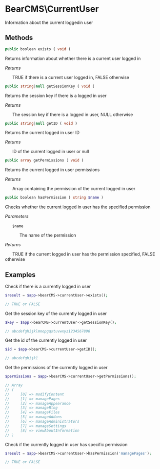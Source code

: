 # BearCMS\CurrentUser
Information about the current loggedin user

## Methods

```php
public boolean exists ( void )
```

Returns information about whether there is a current user logged in

_Returns_

&nbsp;&nbsp;&nbsp;&nbsp;&nbsp;&nbsp;TRUE if there is a current user logged in, FALSE otherwise

```php
public string|null getSessionKey ( void )
```

Returns the session key if there is a logged in user

_Returns_

&nbsp;&nbsp;&nbsp;&nbsp;&nbsp;&nbsp;The session key if there is a logged in user, NULL otherwise

```php
public string|null getID ( void )
```

Returns the current logged in user ID

_Returns_

&nbsp;&nbsp;&nbsp;&nbsp;&nbsp;&nbsp;ID of the current logged in user or null

```php
public array getPermissions ( void )
```

Returns the current logged in user permissions

_Returns_

&nbsp;&nbsp;&nbsp;&nbsp;&nbsp;&nbsp;Array containing the permission of the current logged in user

```php
public boolean hasPermission ( string $name )
```

Checks whether the current logged in user has the specified permission

_Parameters_

&nbsp;&nbsp;&nbsp;&nbsp;&nbsp;&nbsp;`$name`

&nbsp;&nbsp;&nbsp;&nbsp;&nbsp;&nbsp;&nbsp;&nbsp;&nbsp;&nbsp;&nbsp;&nbsp;The name of the permission

_Returns_

&nbsp;&nbsp;&nbsp;&nbsp;&nbsp;&nbsp;TRUE if the current logged in user has the permission specified, FALSE otherwise

## Examples

Check if there is a currently logged in user

```php
$result = $app->bearCMS->currentUser->exists();

// TRUE or FALSE
```

Get the session key of the currently logged in user

```php
$key = $app->bearCMS->currentUser->getSessionKey();

// abcdefghijklmnopgqstuvwxyz1234567890
```

Get the id of the currently logged in user

```php
$id = $app->bearCMS->currentUser->getID();

// abcdefghijk1
```

Get the permissions of the currently logged in user

```php
$permissions = $app->bearCMS->currentUser->getPermissions();

// Array
// (
//     [0] => modifyContent
//     [1] => managePages
//     [2] => manageAppearance
//     [3] => manageBlog
//     [4] => manageFiles
//     [5] => manageAddons
//     [6] => manageAdministrators
//     [7] => manageSettings
//     [8] => viewAboutInformation
// )
```

Check if the currently logged in user has specific permission

```php
$result = $app->bearCMS->currentUser->hasPermission('managePages');

// TRUE or FALSE
```